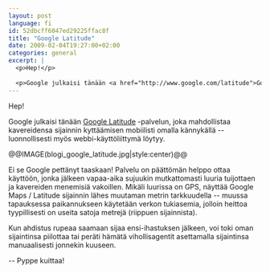 ```yaml
---
layout: post
language: fi
id: 52dbcff6047ed29225ffac8f
title: "Google Latitude"
date: 2009-02-04T19:27:00+02:00
categories: general
excerpt: |
  <p>Hep!</p>
  
  <p>Google julkaisi tänään <a href="http://www.google.com/latitude">Google Latitude</a> -palvelun, joka mahdollistaa kavereidensa sijainnin kyttäämisen mobiilisti omalla kännykällä -- luonnollisesti myös webbi-käyttöliittymä löytyy.</p>
---
```

<p>Hep!</p>

<p>Google julkaisi tänään <a href="http://www.google.com/latitude">Google Latitude</a> -palvelun, joka mahdollistaa kavereidensa sijainnin kyttäämisen mobiilisti omalla kännykällä -- luonnollisesti myös webbi-käyttöliittymä löytyy.</p>

@@IMAGE(blogi_google_latitude.jpg|style:center)@@

<p>Ei se Google pettänyt taaskaan! Palvelu on päättömän helppo ottaa käyttöön, jonka jälkeen vapaa-aika sujuukin mutkattomasti luuria tuijottaen ja kavereiden menemisiä vakoillen. Mikäli luurissa on GPS, näyttää Google Maps / Latitude sijainnin lähes muutaman metrin tarkkuudella -- muussa tapauksessa paikannukseen käytetään verkon tukiasemia, jolloin heittoa tyypillisesti on useita satoja metrejä (riippuen sijainnista).</p>

<p>Kun ahdistus rupeaa saamaan sijaa ensi-ihastuksen jälkeen, voi toki oman sijaintinsa piilottaa tai peräti hämätä vihollisagentit asettamalla sijaintinsa manuaalisesti jonnekin kuuseen.</p>

<p>-- Pyppe kuittaa!</p>